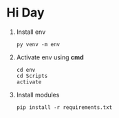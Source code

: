 # Hi Day

 1. Install env
 
	    py venv -m env
    
2. Activate env using **cmd**

	   cd env
	   cd Scripts
	   activate
  
3. Install modules

	   pip install -r requirements.txt
